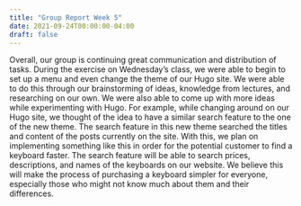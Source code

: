 ```yaml
---
title: "Group Report Week 5"
date: 2021-09-24T00:00:00-04:00
draft: false
---
```


Overall, our group is continuing great communication and distribution of tasks. During the exercise on Wednesday’s class, we were able to begin to set up a menu and even change the theme of our Hugo site. We were able to do this through our brainstorming of ideas, knowledge from lectures, and researching on our own. We were also able to come up with more ideas while experimenting with Hugo. For example, while changing around on our Hugo site, we thought of the idea to have a similar search feature to the one of the new theme. The search feature in this new theme searched the titles and content of the posts currently on the site. With this, we plan on implementing something like this in order for the potential customer to find a keyboard faster. The search feature will be able to search prices, descriptions, and names of the keyboards on our website. We believe this will make the process of purchasing a keyboard simpler for everyone, especially those who might not know much about them and their differences. 

